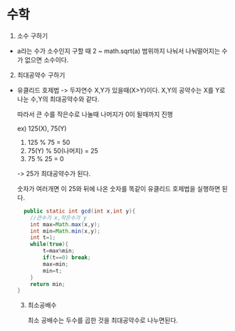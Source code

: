 # 수학

1) 소수 구하기

  -  a라는 수가 소수인지 구할 때 2 ~ math.sqrt(a) 범위까지 나눠서 나눠떨어지는 수가 없으면 소수이다.

2) 최대공약수 구하기

  - 유클리드 호제법 -> 두자연수 X,Y가 있을때(X>Y)이다. X,Y의 공약수는 X를 Y로 나눈 수,Y의 최대공약수와 같다.

    따라서 큰 수를 작은수로 나눌때 나머지가 0이 될때까지 진행

    ex) 125(X), 75(Y)

    1) 125 % 75 = 50
    2) 75(Y) % 50(나머지) = 25
    3) 75 % 25 = 0
   
    -> 25가 최대공약수가 된다.

    숫자가 여러개면 이 25와 뒤에 나온 숫자를 똑같이 유클리드 호제법을 실행하면 된다.

    ```java
      public static int gcd(int x,int y){
	    //큰수가 x,작은수가 y
	    int max=Math.max(x,y);
	    int min=Math.min(x,y);
	    int t=1;
	    while(true){
	        t=max%min;
	        if(t==0) break;
	        max=min;
	        min=t; 
	    }
	    return min;
	}
    ```
    3. 최소공배수
   
       최소 공배수는 두수를 곱한 것을 최대공약수로 나누면된다.
